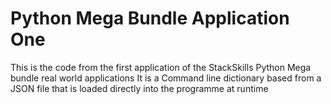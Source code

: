# Python Mega Bundle Application One

This is the code from the first application of the StackSkills Python Mega bundle real world applications
It is a Command line dictionary based from a JSON file that is loaded directly into the programme at runtime
